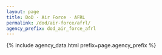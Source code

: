 ```yaml
---
layout: page
title: DoD · Air Force · AFRL
permalink: /dod/air-force/afrl/
agency_prefix: dod_air_force_afrl
---
```

{% include agency_data.html prefix=page.agency_prefix %}
